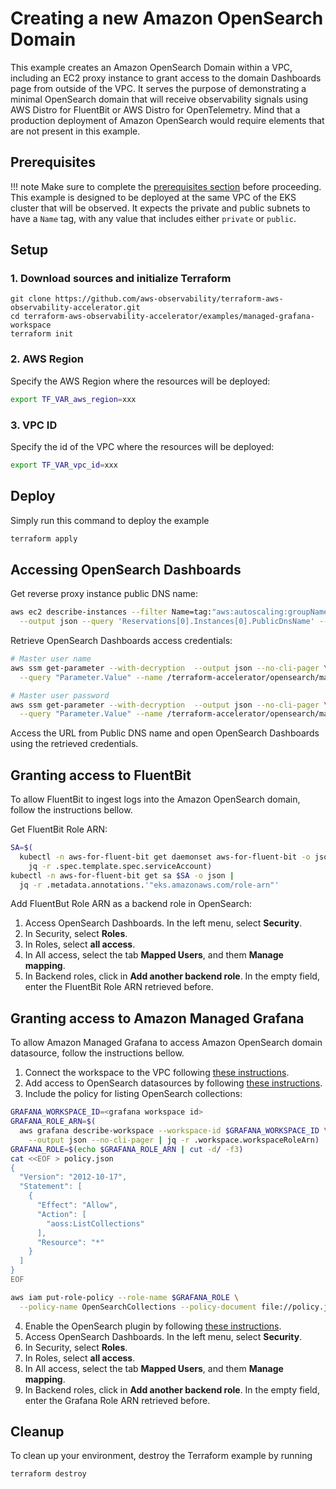 # Creating a new Amazon OpenSearch Domain

This example creates an Amazon OpenSearch Domain within a VPC,
including an EC2 proxy instance to grant access to the domain Dashboards page
from outside of the VPC. It serves the purpose of demonstrating a minimal OpenSearch
domain that will receive observability signals using AWS Distro for FluentBit or
AWS Distro for OpenTelemetry. Mind that a production deployment of Amazon OpenSearch would
require elements that are not present in this example.

## Prerequisites

!!! note
    Make sure to complete the [prerequisites section](https://aws-observability.github.io/terraform-aws-observability-accelerator/concepts/#prerequisites) before proceeding.
    This example is designed to be deployed at the same VPC of the EKS cluster that will be observed. It expects the private and public subnets to have a `Name` tag, with any value that includes either `private` or `public`.

## Setup

### 1. Download sources and initialize Terraform

```
git clone https://github.com/aws-observability/terraform-aws-observability-accelerator.git
cd terraform-aws-observability-accelerator/examples/managed-grafana-workspace
terraform init
```

### 2. AWS Region

Specify the AWS Region where the resources will be deployed:

```bash
export TF_VAR_aws_region=xxx
```

### 3. VPC ID

Specify the id of the VPC where the resources will be deployed:

```bash
export TF_VAR_vpc_id=xxx
```

## Deploy

Simply run this command to deploy the example

```bash
terraform apply
```

## Accessing OpenSearch Dashboards

Get reverse proxy instance public DNS name:

```bash
aws ec2 describe-instances --filter Name=tag:"aws:autoscaling:groupName",Values="reverse_proxy" \
  --output json --query 'Reservations[0].Instances[0].PublicDnsName' --region <region> --no-cli-pager
```

Retrieve OpenSearch Dashboards access credentials:

```bash
# Master user name
aws ssm get-parameter --with-decryption  --output json --no-cli-pager \
  --query "Parameter.Value" --name /terraform-accelerator/opensearch/master-user-name

# Master user password
aws ssm get-parameter --with-decryption  --output json --no-cli-pager \
  --query "Parameter.Value" --name /terraform-accelerator/opensearch/master-user-password
```

Access the URL from Public DNS name and open OpenSearch Dashboards using the retrieved credentials.

## Granting access to FluentBit

To allow FluentBit to ingest logs into the Amazon OpenSearch domain, follow the instructions bellow.

Get FluentBit Role ARN:

```bash
SA=$(
  kubectl -n aws-for-fluent-bit get daemonset aws-for-fluent-bit -o json |
    jq -r .spec.template.spec.serviceAccount)
kubectl -n aws-for-fluent-bit get sa $SA -o json |
  jq -r .metadata.annotations.'"eks.amazonaws.com/role-arn"'
```

Add FluentBut Role ARN as a backend role in OpenSearch:

1. Access OpenSearch Dashboards. In the left menu, select **Security**.
2. In Security, select **Roles**.
3. In Roles, select **all access**.
4. In All access, select the tab **Mapped Users**, and them **Manage mapping**.
5. In Backend roles, click in **Add another backend role**. In the empty field, enter the FluentBit Role ARN retrieved before.

## Granting access to Amazon Managed Grafana

To allow Amazon Managed Grafana to access Amazon OpenSearch domain datasource, follow the instructions bellow.

1. Connect the workspace to the VPC following [these instructions](https://docs.aws.amazon.com/grafana/latest/userguide/AMG-configure-vpc.html).
2. Add access to OpenSearch datasources by following [these instructions](https://docs.aws.amazon.com/grafana/latest/userguide/ES-adding-AWS-config.html).
3. Include the policy for listing OpenSearch collections:
  ```bash
  GRAFANA_WORKSPACE_ID=<grafana workspace id>
  GRAFANA_ROLE_ARN=$(
    aws grafana describe-workspace --workspace-id $GRAFANA_WORKSPACE_ID \
      --output json --no-cli-pager | jq -r .workspace.workspaceRoleArn)
  GRAFANA_ROLE=$(echo $GRAFANA_ROLE_ARN | cut -d/ -f3)
  cat <<EOF > policy.json
  {
    "Version": "2012-10-17",
    "Statement": [
      {
        "Effect": "Allow",
        "Action": [
          "aoss:ListCollections"
        ],
        "Resource": "*"
      }
    ]
  }
  EOF
  
  aws iam put-role-policy --role-name $GRAFANA_ROLE \
    --policy-name OpenSearchCollections --policy-document file://policy.json
  ```

4. Enable the OpenSearch plugin by following [these instructions](https://docs.aws.amazon.com/grafana/latest/userguide/aws-datasources-plugin.html).
5. Access OpenSearch Dashboards. In the left menu, select **Security**.
6. In Security, select **Roles**.
7. In Roles, select **all access**.
8. In All access, select the tab **Mapped Users**, and them **Manage mapping**.
9. In Backend roles, click in **Add another backend role**. In the empty field, enter the Grafana Role ARN retrieved before.

## Cleanup

To clean up your environment, destroy the Terraform example by running

```sh
terraform destroy
```
